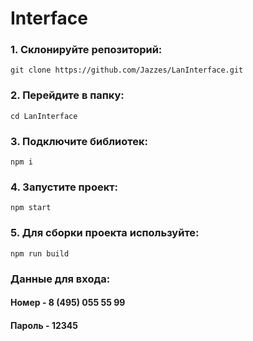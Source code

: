# Interface

### 1. Склонируйте репозиторий:

```
git clone https://github.com/Jazzes/LanInterface.git
```

### 2. Перейдите в папку:

```
cd LanInterface
```


### 3. Подключите библиотек:

```
npm i
```

### 4. Запустите проект:

```
npm start
```

### 5. Для сборки проекта используйте:

```
npm run build
```

### Данные для входа:<br>
#### Номер - 8 (495) 055 55 99<br>
#### Пароль - 12345